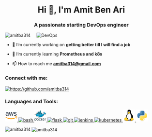 <h1 align="center">Hi 👋, I'm Amit Ben Ari</h1>
<h3 align="center">A passionate starting DevOps engineer</h3>
<img align="right" alt="DevOps" width="400" src="https://www.einfochips.com/blog/wp-content/uploads/2019/03/how-devops-helps-e-commerce-businesses-gain-a-competitive-edge-feature.jpg">
<p align="left"> <img src="https://komarev.com/ghpvc/?username=amitba314&label=Profile%20views&color=0e75b6&style=flat" alt="amitba314" /> </p>

- 🔭 I’m currently working on **getting better till I will find a job**

- 🌱 I’m currently learning **Prometheus and k8s**

- 📫 How to reach me **amitba314@gmail.com**

<h3 align="left">Connect with me:</h3>
<p align="left">
<a href="https://linkedin.com/in/https://github.com/amitba314" target="blank"><img align="center" src="https://raw.githubusercontent.com/rahuldkjain/github-profile-readme-generator/master/src/images/icons/Social/linked-in-alt.svg" alt="https://github.com/amitba314" height="30" width="40" /></a>
</p>

<h3 align="left">Languages and Tools:</h3>
<p align="left"> <a href="https://aws.amazon.com" target="_blank" rel="noreferrer"> <img src="https://raw.githubusercontent.com/devicons/devicon/master/icons/amazonwebservices/amazonwebservices-original-wordmark.svg" alt="aws" width="40" height="40"/> </a> <a href="https://www.gnu.org/software/bash/" target="_blank" rel="noreferrer"> <img src="https://www.vectorlogo.zone/logos/gnu_bash/gnu_bash-icon.svg" alt="bash" width="40" height="40"/> </a> <a href="https://www.docker.com/" target="_blank" rel="noreferrer"> <img src="https://raw.githubusercontent.com/devicons/devicon/master/icons/docker/docker-original-wordmark.svg" alt="docker" width="40" height="40"/> </a> <a href="https://flask.palletsprojects.com/" target="_blank" rel="noreferrer"> <img src="https://www.vectorlogo.zone/logos/pocoo_flask/pocoo_flask-icon.svg" alt="flask" width="40" height="40"/> </a> <a href="https://git-scm.com/" target="_blank" rel="noreferrer"> <img src="https://www.vectorlogo.zone/logos/git-scm/git-scm-icon.svg" alt="git" width="40" height="40"/> </a> <a href="https://www.jenkins.io" target="_blank" rel="noreferrer"> <img src="https://www.vectorlogo.zone/logos/jenkins/jenkins-icon.svg" alt="jenkins" width="40" height="40"/> </a> <a href="https://kubernetes.io" target="_blank" rel="noreferrer"> <img src="https://www.vectorlogo.zone/logos/kubernetes/kubernetes-icon.svg" alt="kubernetes" width="40" height="40"/> </a> <a href="https://www.linux.org/" target="_blank" rel="noreferrer"> <img src="https://raw.githubusercontent.com/devicons/devicon/master/icons/linux/linux-original.svg" alt="linux" width="40" height="40"/> </a> <a href="https://www.python.org" target="_blank" rel="noreferrer"> <img src="https://raw.githubusercontent.com/devicons/devicon/master/icons/python/python-original.svg" alt="python" width="40" height="40"/> </a> </p>

<p><img align="left" src="https://github-readme-stats.vercel.app/api/top-langs?username=amitba314&show_icons=true&locale=en&layout=compact" alt="amitba314" /></p>

<p>&nbsp;<img align="center" src="https://github-readme-stats.vercel.app/api?username=amitba314&show_icons=true&locale=en" alt="amitba314" /></p>
